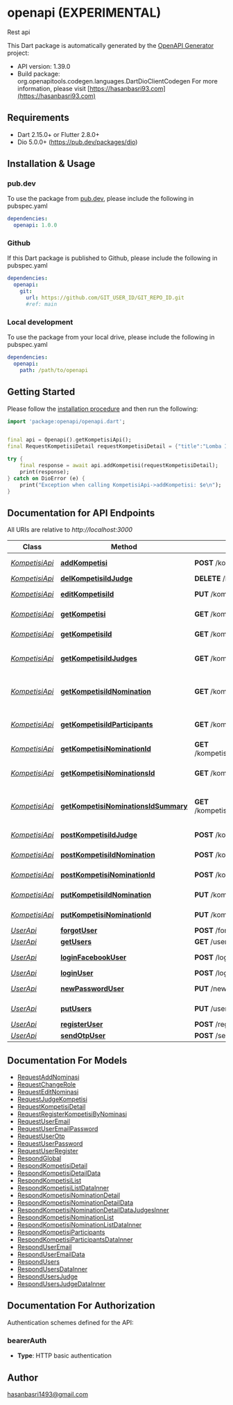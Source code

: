 # openapi (EXPERIMENTAL)
Rest api

This Dart package is automatically generated by the [OpenAPI Generator](https://openapi-generator.tech) project:

- API version: 1.39.0
- Build package: org.openapitools.codegen.languages.DartDioClientCodegen
For more information, please visit [https://hasanbasri93.com](https://hasanbasri93.com)

## Requirements

* Dart 2.15.0+ or Flutter 2.8.0+
* Dio 5.0.0+ (https://pub.dev/packages/dio)

## Installation & Usage

### pub.dev
To use the package from [pub.dev](https://pub.dev), please include the following in pubspec.yaml
```yaml
dependencies:
  openapi: 1.0.0
```

### Github
If this Dart package is published to Github, please include the following in pubspec.yaml
```yaml
dependencies:
  openapi:
    git:
      url: https://github.com/GIT_USER_ID/GIT_REPO_ID.git
      #ref: main
```

### Local development
To use the package from your local drive, please include the following in pubspec.yaml
```yaml
dependencies:
  openapi:
    path: /path/to/openapi
```

## Getting Started

Please follow the [installation procedure](#installation--usage) and then run the following:

```dart
import 'package:openapi/openapi.dart';


final api = Openapi().getKompetisiApi();
final RequestKompetisiDetail requestKompetisiDetail = {"title":"Lomba Ikan Flowerhorn","place":"Aeon Mall Sentul City","notes":"Lorep impusmmm","address":"Jl. Ir. H. Djuamda No. 78 Sentul City Bogor Indonesia 16810","link_maps":"https://goo.gl/maps/a6ETqYvtAMjqyYYC7","date":"yyyy-MM-ddTHH:mm:ss","phone_number":"6565457986241"}; // RequestKompetisiDetail | 

try {
    final response = await api.addKompetisi(requestKompetisiDetail);
    print(response);
} catch on DioError (e) {
    print("Exception when calling KompetisiApi->addKompetisi: $e\n");
}

```

## Documentation for API Endpoints

All URIs are relative to *http://localhost:3000*

Class | Method | HTTP request | Description
------------ | ------------- | ------------- | -------------
[*KompetisiApi*](doc/KompetisiApi.md) | [**addKompetisi**](doc/KompetisiApi.md#addkompetisi) | **POST** /kompetisi | Tambah kompetisi
[*KompetisiApi*](doc/KompetisiApi.md) | [**delKompetisiIdJudge**](doc/KompetisiApi.md#delkompetisiidjudge) | **DELETE** /kompetisi/{komId}/judge | Delete Juri
[*KompetisiApi*](doc/KompetisiApi.md) | [**editKompetisiId**](doc/KompetisiApi.md#editkompetisiid) | **PUT** /kompetisi/{komId} | Sunting kompetisi
[*KompetisiApi*](doc/KompetisiApi.md) | [**getKompetisi**](doc/KompetisiApi.md#getkompetisi) | **GET** /kompetisi | Daftar Kompesiti
[*KompetisiApi*](doc/KompetisiApi.md) | [**getKompetisiId**](doc/KompetisiApi.md#getkompetisiid) | **GET** /kompetisi/{komId} | Kompesiti per ID
[*KompetisiApi*](doc/KompetisiApi.md) | [**getKompetisiIdJudges**](doc/KompetisiApi.md#getkompetisiidjudges) | **GET** /kompetisi/{komId}/judge | Daftar Peserta Kompetisi
[*KompetisiApi*](doc/KompetisiApi.md) | [**getKompetisiIdNomination**](doc/KompetisiApi.md#getkompetisiidnomination) | **GET** /kompetisi/{komId}/nomination | Daftar Nominasi per KompetisiId
[*KompetisiApi*](doc/KompetisiApi.md) | [**getKompetisiIdParticipants**](doc/KompetisiApi.md#getkompetisiidparticipants) | **GET** /kompetisi/{komId}/participant | Daftar Peserta Kompetisi
[*KompetisiApi*](doc/KompetisiApi.md) | [**getKompetisiNominationId**](doc/KompetisiApi.md#getkompetisinominationid) | **GET** /kompetisi/{komId}/nomination/{participant_id}/result | Hasil Juri 
[*KompetisiApi*](doc/KompetisiApi.md) | [**getKompetisiNominationsId**](doc/KompetisiApi.md#getkompetisinominationsid) | **GET** /kompetisi/{komId}/nomination/{nomId} | Daftar Peserta Nominasi
[*KompetisiApi*](doc/KompetisiApi.md) | [**getKompetisiNominationsIdSummary**](doc/KompetisiApi.md#getkompetisinominationsidsummary) | **GET** /kompetisi/{komId}/nomination/{nomId}/summary | Daftar Peserta Nominasi Summay
[*KompetisiApi*](doc/KompetisiApi.md) | [**postKompetisiIdJudge**](doc/KompetisiApi.md#postkompetisiidjudge) | **POST** /kompetisi/{komId}/judge | Registrasi Peserta
[*KompetisiApi*](doc/KompetisiApi.md) | [**postKompetisiIdNomination**](doc/KompetisiApi.md#postkompetisiidnomination) | **POST** /kompetisi/{komId}/nomination | Tambah Nominasi
[*KompetisiApi*](doc/KompetisiApi.md) | [**postKompetisiNominationId**](doc/KompetisiApi.md#postkompetisinominationid) | **POST** /kompetisi/{komId}/participant | Registrasi Peserta
[*KompetisiApi*](doc/KompetisiApi.md) | [**putKompetisiIdNomination**](doc/KompetisiApi.md#putkompetisiidnomination) | **PUT** /kompetisi/{komId}/nomination | Edit Nominasi
[*KompetisiApi*](doc/KompetisiApi.md) | [**putKompetisiNominationId**](doc/KompetisiApi.md#putkompetisinominationid) | **PUT** /kompetisi/{komId}/participant | Ubah Peserta
[*UserApi*](doc/UserApi.md) | [**forgotUser**](doc/UserApi.md#forgotuser) | **POST** /forgot | Forgot
[*UserApi*](doc/UserApi.md) | [**getUsers**](doc/UserApi.md#getusers) | **GET** /users | List Users
[*UserApi*](doc/UserApi.md) | [**loginFacebookUser**](doc/UserApi.md#loginfacebookuser) | **POST** /login-facebook | Login Facebook
[*UserApi*](doc/UserApi.md) | [**loginUser**](doc/UserApi.md#loginuser) | **POST** /login | Login
[*UserApi*](doc/UserApi.md) | [**newPasswordUser**](doc/UserApi.md#newpassworduser) | **PUT** /new-password | Create New Password
[*UserApi*](doc/UserApi.md) | [**putUsers**](doc/UserApi.md#putusers) | **PUT** /users | Ubah data users
[*UserApi*](doc/UserApi.md) | [**registerUser**](doc/UserApi.md#registeruser) | **POST** /register | Register
[*UserApi*](doc/UserApi.md) | [**sendOtpUser**](doc/UserApi.md#sendotpuser) | **POST** /send-otp | Kirim OTP


## Documentation For Models

 - [RequestAddNominasi](doc/RequestAddNominasi.md)
 - [RequestChangeRole](doc/RequestChangeRole.md)
 - [RequestEditNominasi](doc/RequestEditNominasi.md)
 - [RequestJudgeKompetisi](doc/RequestJudgeKompetisi.md)
 - [RequestKompetisiDetail](doc/RequestKompetisiDetail.md)
 - [RequestRegisterKompetisiByNominasi](doc/RequestRegisterKompetisiByNominasi.md)
 - [RequestUserEmail](doc/RequestUserEmail.md)
 - [RequestUserEmailPassword](doc/RequestUserEmailPassword.md)
 - [RequestUserOtp](doc/RequestUserOtp.md)
 - [RequestUserPassword](doc/RequestUserPassword.md)
 - [RequestUserRegister](doc/RequestUserRegister.md)
 - [RespondGlobal](doc/RespondGlobal.md)
 - [RespondKompetisiDetail](doc/RespondKompetisiDetail.md)
 - [RespondKompetisiDetailData](doc/RespondKompetisiDetailData.md)
 - [RespondKompetisiList](doc/RespondKompetisiList.md)
 - [RespondKompetisiListDataInner](doc/RespondKompetisiListDataInner.md)
 - [RespondKompetisiNominationDetail](doc/RespondKompetisiNominationDetail.md)
 - [RespondKompetisiNominationDetailData](doc/RespondKompetisiNominationDetailData.md)
 - [RespondKompetisiNominationDetailDataJudgesInner](doc/RespondKompetisiNominationDetailDataJudgesInner.md)
 - [RespondKompetisiNominationList](doc/RespondKompetisiNominationList.md)
 - [RespondKompetisiNominationListDataInner](doc/RespondKompetisiNominationListDataInner.md)
 - [RespondKompetisiParticipants](doc/RespondKompetisiParticipants.md)
 - [RespondKompetisiParticipantsDataInner](doc/RespondKompetisiParticipantsDataInner.md)
 - [RespondUserEmail](doc/RespondUserEmail.md)
 - [RespondUserEmailData](doc/RespondUserEmailData.md)
 - [RespondUsers](doc/RespondUsers.md)
 - [RespondUsersDataInner](doc/RespondUsersDataInner.md)
 - [RespondUsersJudge](doc/RespondUsersJudge.md)
 - [RespondUsersJudgeDataInner](doc/RespondUsersJudgeDataInner.md)


## Documentation For Authorization


Authentication schemes defined for the API:
### bearerAuth

- **Type**: HTTP basic authentication


## Author

hasanbasri1493@gmail.com

